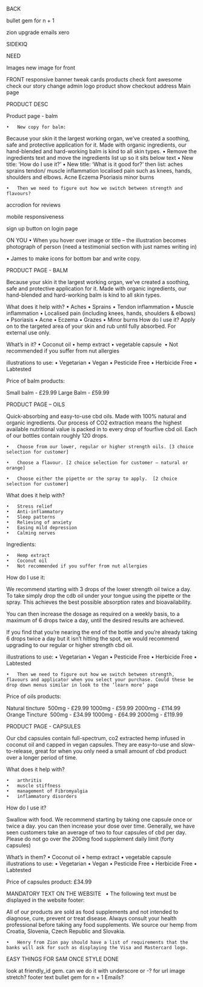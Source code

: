 BACK
<!-- review doens't need a user -->

bullet gem for n + 1
<!-- the cartoon out story needs to be put in cludinary -->

zion upgrade
emails
xero

SIDEKIQ

NEED

Images
new image for front

FRONT
responsive banner
tweak cards products
check font awesome
check our story
change admin logo
product show
checkout
address
Main page

PRODUCT DESC



Product page - balm

	•	New copy for balm:
Because your skin it the largest working organ, we’ve created a soothing, safe and protective application for it. Made with organic ingredients, our hand-blended and hard-working balm is kind to all skin types.
	•	Remove the ingredients text and move the ingredients list up so it sits below text
	•	New title: ‘How do I use it?’
	•	New title: ‘What is it good for?’ then list:
aches
sprains
tendon/ muscle inflammation
localised pain such as knees, hands, shoulders and elbows.
Acne
Eczema
Psoriasis
minor burns

	•	Then we need to figure out how we switch between strength and flavours?


<!-- hover on product iamges -->

accrodion for reviews

<!-- dropdown oils balms capsules -->


mobile responsiveness

sign up button on login page





ON YOU
•	When you hover over image or title – the illustration becomes photograph of person (need a testimonial section with just names writing in)

  •	James to make icons for bottom bar and write copy.













PRODUCT PAGE - BALM

Because your skin it the largest working organ, we’ve created a soothing, safe and protective application for it. Made with organic ingredients, our hand-blended and hard-working balm is kind to all skin types.

What does it help with?
	•	Aches
	•	Sprains
	•	Tendon inflammation
	•	Muscle inflammation
	•	Localised pain (including knees, hands, shoulders & elbows)
	•	Psoriasis
	•	Acne
	•	Eczema
	•	Grazes
	•	Minor burns
How do I use it?
Apply on to the targeted area of your skin and rub until fully absorbed. For external use only.


What’s in it?
	•	Coconut oil
	•	hemp extract
	•	vegetable capsule 
	•	Not recommended if you suffer from nut allergies


illustrations to use:
	•	Vegetarian
	•	Vegan
	•	Pesticide Free
	•	Herbicide Free
	•	Labtested


Price of balm products:

Small balm - £29.99
Large Balm - £59.99


PRODUCT PAGE – OILS

Quick-absorbing and easy-to-use cbd oils. Made with 100% natural and organic ingredients. Our process of CO2 extraction means the highest available nutritional value is packed in to every drop of fourfive cbd oil. Each of our bottles contain roughly 120 drops.

	•	Choose from our lower, regular or higher strength oils. [3 choice selection for customer]

	•	Choose a flavour. [2 choice selection for customer – natural or orange]

	•	Choose either the pipette or the spray to apply.  [2 choice selection for customer]


What does it help with?

	•	Stress relief
	•	Anti-inflammatory
	•	Sleep patterns
	•	Relieving of anxiety
	•	Easing mild depression
	•	Calming nerves

Ingredients:

	•	Hemp extract
	•	Coconut oil
	•	Not recommended if you suffer from nut allergies

How do I use it:

We recommend starting with 3 drops of the lower strength oil twice a day. To take simply drop the cdb oil under your tongue using the pipette or the spray. This achieves the best possible absorption rates and bioavailability.

You can then increase the dosage as required on a weekly basis, to a maximum of 6 drops twice a day, until the desired results are achieved.

If you find that you’re nearing the end of the bottle and you’re already taking 6 drops twice a day but it isn’t hitting the spot, we would recommend upgrading to our regular or higher strength cbd oil.

illustrations to use:
	•	Vegetarian
	•	Vegan
	•	Pesticide Free
	•	Herbicide Free
	•	Labtested

	•	Then we need to figure out how we switch between strength, flavours and applicator when you select your purchase. Could these be drop down menus similar in look to the ‘learn more’ page

Price of oils products:

Natural tincture  500mg - £29.99 1000mg - £59.99 2000mg - £114.99  Orange Tincture  500mg - £34.99 1000mg - £64.99 2000mg - £119.99


PRODUCT PAGE - CAPSULES


Our cbd capsules contain full-spectrum, co2 extracted hemp infused in coconut oil and capped in vegan capsules. They are easy-to-use and slow-to-release, great for when you only need a small amount of cbd product over a longer period of time.

What does it help with?

	•	arthritis
	•	muscle stiffness
	•	management of Fibromyalgia
	•	inflammatory disorders

How do I use it?

Swallow with food. We recommend starting by taking one capsule once or twice a day. you can then increase your dose over time. Generally, we have seen customers take an average of two to four capsules of cbd per day. Please do not go over the 200mg food supplement daily limit (forty capsules)

What’s in them?
	•	Coconut oil
	•	hemp extract
	•	vegetable capsule 
illustrations to use:
	•	Vegetarian
	•	Vegan
	•	Pesticide Free
	•	Herbicide Free
	•	Labtested

Price of capsules product: £34.99



MANDATORY TEXT ON THE WEBSITE
 
	•	The following text must be displayed in the website footer:

All of our products are sold as food supplements and not intended to diagnose, cure, prevent or treat disease. Always consult your health professional before taking any food supplements. We source our hemp from Croatia, Slovenia, Czech Republic and Slovakia.

	•	Henry from Zion pay should have a list of requirements that the banks will ask for such as displaying the Visa and Mastercard logo.


EASY THINGS FOR SAM ONCE STYLE DONE

look at friendly_id gem. can we do it with underscore or -? for url
image stretch?
footer text
bullet gem for n + 1
Emails?
